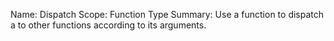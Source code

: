 Name:     Dispatch
Scope:    Function Type
Summary:  Use a function to dispatch a to other functions according
          to its arguments.
